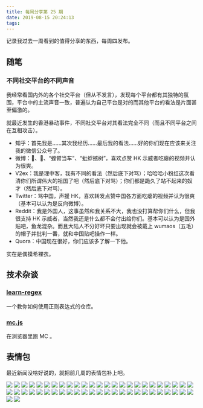 ```yaml
---
title: 每周分享第 25 期
date: 2019-08-15 20:24:13
tags:
---
```


记录我过去一周看到的值得分享的东西，每周四发布。

<!--more-->

## 随笔

### 不同社交平台的不同声音

我经常看国内外的各个社交平台（但从不发言），发现每个平台都有其独特的氛围，平台中的主流声音一致，普遍认为自己平台是对的而其他平台的看法是片面甚至偏激的。

就最近发生的香港暴动事件，不同社交平台对其看法完全不同（而且不同平台之间在互相攻击）。

- 知乎：首先我是……其次我经历……最后我的看法……好的你们现在应该来关注我的微信公众号了。
- 微博：👸、👊、“螳臂当车”、“蚍蜉撼树”，喜欢点赞 HK 示威者吃瘪的视频并认为很爽。
- V2ex：我是理中客，我有不同的看法（然后底下对骂）；哈哈哈小粉红这次看清你们所谓伟大的祖国了吧（然后底下对骂）；你们都是跪久了站不起来的奴才（然后底下对骂）。
- Twitter：骂中国，声援 HK，喜欢转发点赞中国各方面吃瘪的视频并认为很爽（基本可以认为是反向微博）。
- Reddit：我是外国人，这事虽然和我关系不大，我也没打算帮你们什么，但我很支持 HK 示威者，当然我还是什么都不会付出给你们。基本可以认为是国外贴吧，鱼龙混杂。而且大陆人不分好坏只要出现就会被戴上 wumaos（五毛） 的帽子并批判一番，就和中国贴吧操作一样。
- Quora：中国现在很好，你们应该多了解一下他。

实在是偶摸希裸衣。

## 技术杂谈

### [learn-regex](https://github.com/ziishaned/learn-regex/blob/master/translations/README-cn.md)

一个教你如何使用正则表达式的仓库。

### [mc.js](https://github.com/ian13456/mc.js)

在浏览器里跑 MC 。

## 表情包

最近新闻没啥好说的，就把前几周的表情包补上吧。

![](/weekly25/-22ff75bab0aa3798.jpg)
![](/weekly25/0FD0685FC8060A9A5D6FC311FC995476.jpg)
![](/weekly25/1A603C3426534BAB8F7B0A2E57BF2DB9.jpg)
![](/weekly25/1DF8508B5AB4BC7441AC635481A5E947.gif)
![](/weekly25/A815B2DDC5611CCD93646A5B7E7C0E59.gif)
![](/weekly25/1F4CA9C0F6BB915525A585470C7E7DB2.jpg)
![](/weekly25/3DFBDEE279B977DA841F0DCCB04ACA20.jpg)
![](/weekly25/5A9AFEB1F7D59F3C50147E6DA8753769.jpg)
![](/weekly25/5B66108460F8300A197860FB93A55CF2.gif)
![](/weekly25/3F9F1D2A8465ACFEBFE075B0F2269052.jpg)
![](/weekly25/22A686A4715590A50D2DE9944B84FF08.jpg)
![](/weekly25/6AF3A3677099E7FA4466AE73FD5DF239.jpg)
![](/weekly25/6CD9874520C185A9DABF106171D36B16.gif)
![](/weekly25/6d0afd0e7bec54e7b4dc47e3bf389b504ec26ad4.gif)
![](/weekly25/6E42B9BF69281E6405006326D9E35589.gif)
![](/weekly25/9BBE6B0E1F4C8215B8C1F43CD6386477.jpg)
![](/weekly25/9BDE9A24568F64D89B6A577ACE1CF04F.jpg)
![](/weekly25/10E711942079AA5CF14DB31D31EE511D.jpg)
![](/weekly25/19DABF5A49CA21E54AD3427E680C2D45.jpg)
![](/weekly25/22cdb0d7a75c8014.jpg)
![](/weekly25/A0F8E58F61EF22E7227C3937F4C41877.jpg)
![](/weekly25/33AF44B8779A7B3C498FB4BED7F5E06D.jpg)
![](/weekly25/40B4C4795D435F62114C4CF8792ABB6B.jpg)
![](/weekly25/65F6AE0E9C262A7E15B6AAC72067BF93.gif)
![](/weekly25/860AC85F0D4BC158A380AC016AA2831D.jpg)
![](/weekly25/923E4B8D378FD63F321E9CBB09C5B6DC.jpg)
![](/weekly25/4314CFFA6044C015941193CFC8E2823E.gif)
![](/weekly25/5080F38A316D9293DB189B72126D7892.gif)
![](/weekly25/5111CA856329F989002864E766B9C8E9.jpg)
![](/weekly25/06655F5D00AF7435C0F4DFEECC28D98A.gif)
![](/weekly25/7454EFC0C0145172CE46DDEB4F2F6486.jpg)
![](/weekly25/743B21D5493E1F8BEAF3458339EE0F28.jpg)
![](/weekly25/4821302D601ABB41C0FD6411167BEA06.jpg)
![](/weekly25/A9BFC60EB7E3F598EA7E888738BA5330.jpg)
![](/weekly25/ACEAA9FFC3AA8A9CA89E80E3A966FEF5.jpg)
![](/weekly25/ADDA789ECF368C9E1F32FCE4FEBB7FB3.jpg)
![](/weekly25/BA2D1E805F5657AA518EBBE68B393A4D.jpg)
![](/weekly25/BD66669B1A78AE607FF1DDD65844C92F.gif)
![](/weekly25/C8C7A0FA68B3BAA579DD5D46AD2FBCDC.jpg)
![](/weekly25/CD5F5B02F10650C41C392B5689518D90.gif)
![](/weekly25/D8FA5288996000A018696B928F8A2D42.jpg)
![](/weekly25/D98265223B11120F27A193B7A78673EB.jpg)
![](/weekly25/DF0EF66C3FB0E9D1C0EA2B4174CA2735.jpg)
![](/weekly25/E73BC1D5334E581A2C1A891AD20CB1D4.jpg)
![](/weekly25/E6097B62195751BBB090FA29705F2D3F.gif)
![](/weekly25/ECA615FF4332CE9D61DB857DAAE3E30A.jpg)
![](/weekly25/ECD8937A69EDE60001B807A2C8856D45.gif)
![](/weekly25/F0E25938ECA94E2D64DD4CFC3CDDF93C.jpg)
![](/weekly25/F7B43256C1AA8E5AA3F8AE38B868A0F4.gif)
![](/weekly25/F78C335B215DE678F113E2EFB2BC7778.gif)
![](/weekly25/thread_72479143898782_20190725124800_s_512740_w_741_h_910_16286.webp)
![](/weekly25/thread_92628759332634_20190731124218_s_47152_w_434_h_360_85062.webp)
